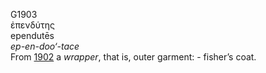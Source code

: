 <body>
  <p>G1903<br>  ἐπενδύτης  <br> ependutēs  <br><i>ep-en-doo‘-tace </i><br>From <a href="g1902.htm">1902</a>  a <i>wrapper</i>, that is, outer garment: - fisher’s coat.<br></p>
 </body>